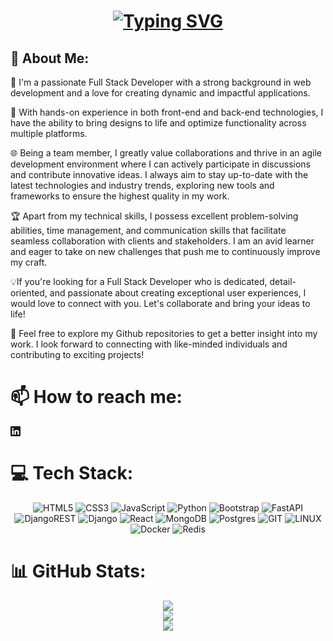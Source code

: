 <h1 align="center">
    <a href="https://git.io/typing-svg"><img src="https://readme-typing-svg.herokuapp.com?font=Times&size=30&pause=1000&width=435&lines=Hi+Everyone%F0%9F%91%8B%2C+I'm+Mohammad" alt="Typing SVG" /></a>
</h1>

<h2>💫 About Me:</h2>

🌱 I'm a passionate Full Stack Developer with a strong background in web development and a love for creating dynamic and impactful applications.<br/>

🌟 With hands-on experience in both front-end and back-end technologies, I have the ability to bring designs to life and optimize functionality across multiple platforms.<br/>

🌐 Being a team member, I greatly value collaborations and thrive in an agile development environment where I can actively participate in discussions and contribute innovative ideas. I always aim to stay up-to-date with the latest technologies and industry trends, exploring new tools and frameworks to ensure the highest quality in my work.<br/>

🏆 Apart from my technical skills, I possess excellent problem-solving abilities, time management, and communication skills that facilitate seamless collaboration with clients and stakeholders. I am an avid learner and eager to take on new challenges that push me to continuously improve my craft.<br/>

💡If you're looking for a Full Stack Developer who is dedicated, detail-oriented, and passionate about creating exceptional user experiences, I would love to connect with you. Let's collaborate and bring your ideas to life!<br/>

🚀 Feel free to explore my Github repositories to get a better insight into my work. I look forward to connecting with like-minded individuals and contributing to exciting projects!

# 📫 How to reach me:

<a href="https://www.linkedin.com/in/mohammad-n-razzaghi/" target="_blank">
<svg xmlns="http://www.w3.org/2000/svg" width="16" height="16" fill="currentColor" class="bi bi-linkedin" viewBox="0 0 16 16">
  <path d="M0 1.146C0 .513.526 0 1.175 0h13.65C15.474 0 16 .513 16 1.146v13.708c0 .633-.526 1.146-1.175 1.146H1.175C.526 16 0 15.487 0 14.854V1.146zm4.943 12.248V6.169H2.542v7.225h2.401zm-1.2-8.212c.837 0 1.358-.554 1.358-1.248-.015-.709-.52-1.248-1.342-1.248-.822 0-1.359.54-1.359 1.248 0 .694.521 1.248 1.327 1.248h.016zm4.908 8.212V9.359c0-.216.016-.432.08-.586.173-.431.568-.878 1.232-.878.869 0 1.216.662 1.216 1.634v3.865h2.401V9.25c0-2.22-1.184-3.252-2.764-3.252-1.274 0-1.845.7-2.165 1.193v.025h-.016a5.54 5.54 0 0 1 .016-.025V6.169h-2.4c.03.678 0 7.225 0 7.225h2.4z"/>
</svg>
</a>


# 💻 Tech Stack:
<div align="center" > 
    
![HTML5](https://img.shields.io/badge/html5-%23E34F26.svg?style=for-the-badge&logo=html5&logoColor=white) ![CSS3](https://img.shields.io/badge/css3-%231572B6.svg?style=for-the-badge&logo=css3&logoColor=white) ![JavaScript](https://img.shields.io/badge/javascript-%23323330.svg?style=for-the-badge&logo=javascript&logoColor=%23F7DF1E) ![Python](https://img.shields.io/badge/python-3670A0?style=for-the-badge&logo=python&logoColor=ffdd54) ![Bootstrap](https://img.shields.io/badge/bootstrap-%23563D7C.svg?style=for-the-badge&logo=bootstrap&logoColor=white) ![FastAPI](https://img.shields.io/badge/FastAPI-005571?style=for-the-badge&logo=fastapi) ![DjangoREST](https://img.shields.io/badge/DJANGO-REST-ff1709?style=for-the-badge&logo=django&logoColor=white&color=ff1709&labelColor=gray) ![Django](https://img.shields.io/badge/django-%23092E20.svg?style=for-the-badge&logo=django&logoColor=white) ![React](https://img.shields.io/badge/react-%2320232a.svg?style=for-the-badge&logo=react&logoColor=%2361DAFB) ![MongoDB](https://img.shields.io/badge/MongoDB-%234ea94b.svg?style=for-the-badge&logo=mongodb&logoColor=white) ![Postgres](https://img.shields.io/badge/postgres-%23316192.svg?style=for-the-badge&logo=postgresql&logoColor=white) ![GIT](https://img.shields.io/badge/Git-fc6d26?style=for-the-badge&logo=git&logoColor=white) ![LINUX](https://img.shields.io/badge/Linux-FCC624?style=for-the-badge&logo=linux&logoColor=black) ![Docker](https://img.shields.io/badge/docker-%230db7ed.svg?style=for-the-badge&logo=docker&logoColor=white) ![Redis](https://img.shields.io/badge/redis-%23DD0031.svg?style=for-the-badge&logo=redis&logoColor=white)
</div>

# 📊 GitHub Stats:
<div align="center" > 

![](https://github-readme-stats.vercel.app/api?username=mohammad-r-n&theme=vue-dark&hide_border=false&include_all_commits=false&count_private=false)<br/>
![](https://github-readme-streak-stats.herokuapp.com/?user=mohammad-r-n&theme=vue-dark&hide_border=false)<br/>
![](https://github-readme-stats.vercel.app/api/top-langs/?username=mohammad-r-n&theme=vue-dark&hide_border=false&include_all_commits=false&count_private=false&layout=compact)
</div>





